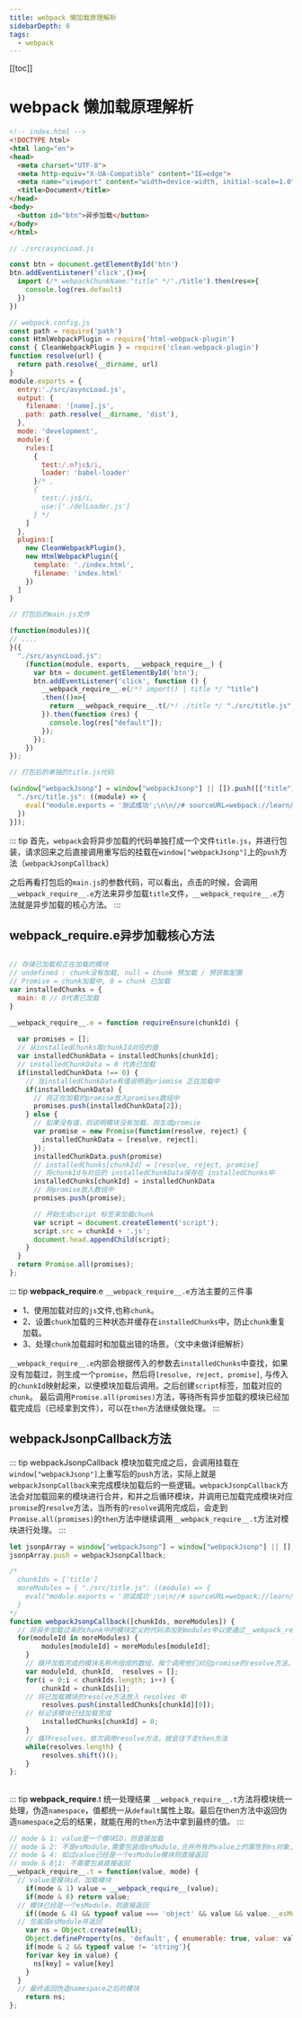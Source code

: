 ```yaml
---
title: webpack 懒加载原理解析
sidebarDepth: 0
tags:
  - webpack
---
```

[[toc]]

# webpack 懒加载原理解析
```html
<!-- index.html -->
<!DOCTYPE html>
<html lang="en">
<head>
  <meta charset="UTF-8">
  <meta http-equiv="X-UA-Compatible" content="IE=edge">
  <meta name="viewport" content="width=device-width, initial-scale=1.0">
  <title>Document</title>
</head>
<body>
  <button id="btn">异步加载</button>
</body>
</html>
```

```js
// ./src/asyncLoad.js

const btn = document.getElementById('btn')
btn.addEventListener('click',()=>{
  import (/* webpackChunkName:"title" */'./title').then(res=>{
    console.log(res.default)
  })
})
```
```js
// webpack.config.js
const path = require('path')
const HtmlWebpackPlugin = require('html-webpack-plugin')
const { CleanWebpackPlugin } = require('clean-webpack-plugin')
function resolve(url) {
  return path.resolve(__dirname, url)
}
module.exports = {
  entry:'./src/asyncLoad.js',
  output: {
    filename: '[name].js',
    path: path.resolve(__dirname, 'dist'),
  },
  mode: 'development',
  module:{
    rules:[
      {
        test:/.m?js$/i,
        loader: 'babel-loader'
      }/* ,
      {
        test:/.js$/i,
        use:['./delLoader.js']
      } */
    ]
  },
  plugins:[
    new CleanWebpackPlugin(),
    new HtmlWebpackPlugin({
      template: './index.html',
      filename: 'index.html'
    })
  ]
}
```
```js
// 打包后的main.js文件

(function(modules)){
// ....
}({
  "./src/asyncLoad.js":
    (function(module, exports, __webpack_require__) {
      var btn = document.getElementById('btn');
      btn.addEventListener('click', function () {
        __webpack_require__.e(/*! import() | title */ "title")
        .then(()=>{
          return __webpack_require__.t(/*! ./title */ "./src/title.js", 7)
        }).then(function (res) {
          console.log(res["default"]); 
        });
      });
    })
});

// 打包后的单独的title.js代码

(window["webpackJsonp"] = window["webpackJsonp"] || []).push([["title"],{
  "./src/title.js": ((module) => {
    eval("module.exports = '测试成功';\n\n//# sourceURL=webpack://learn/./src/title.js?");
  })
}]);
```
::: tip
首先，`webpack`会将异步加载的代码单独打成一个文件`title.js`，并进行包装，请求回来之后直接调用重写后的挂载在`window["webpackJsonp"]`上的`push`方法（`webpackJsonpCallback`）

之后再看打包后的`main.js`的参数代码，可以看出，点击的时候，会调用`__webpack_require__.e`方法来异步加载`title`文件，`__webpack_require__.e`方法就是异步加载的核心方法。
:::

## __webpack_require__.e异步加载核心方法
```js

// 存储已加载和正在加载的模块
// undefined : chunk没有加载, null = chunk 预加载 / 预获取配置
// Promise = chunk加载中, 0 = chunk 已加载
var installedChunks = {
  main: 0 // 0代表已加载
}

__webpack_require__.e = function requireEnsure(chunkId) {
  
  var promises = [];
  // 从installedChunks取chunkId对应的值
  var installedChunkData = installedChunks[chunkId];
  // installedChunkData = 0 代表已加载
  if(installedChunkData !== 0) {
    // 当installedChunkData有值说明是priomise 正在加载中
    if(installedChunkData) {
      // 将正在加载的promise放入promises数组中
      promises.push(installedChunkData[2]);
    } else { 
      // 如果没有值，则说明模块没有加载，则生成promsie
      var promise = new Promise(function(resolve, reject) {
        installedChunkData = [resolve, reject];
      });
      installedChunkData.push(promise)
      // installedChunks[chunkId] = [resolve, reject, promise]
      // 将chunkId与对应的 installedChunkData保存在 installedChunks中
      installedChunks[chunkId] = installedChunkData
      // 将promise放入数组中
      promises.push(promise);

      // 开始生成script 标签来加载chunk
      var script = document.createElement('script');
      script.src = chunkId + '.js';
      document.head.appendChild(script);
    }
  }
  return Promise.all(promises);
};
```
::: tip __webpack_require__.e
`__webpack_require__.e`方法主要的三件事
- 1、使用加载对应的`js`文件,也称`chunk`。
- 2、设置`chunk`加载的三种状态并缓存在`installedChunks`中，防止`chunk`重复加载。
- 3、处理`chunk`加载超时和加载出错的场景。（文中未做详细解析）

`__webpack_require__.e`内部会根据传入的参数去`installedChunks`中查找，如果没有加载过，则生成一个`promise`，然后将`[resolve, reject, promise]`, 与传入的`chunkId`映射起来，以便模块加载后调用。之后创建`script`标签，加载对应的`chunk`。
最后调用`Promise.all(promises)`方法，等待所有异步加载的模块已经加载完成后（已经拿到文件），可以在`then`方法继续做处理。
:::

## webpackJsonpCallback方法
::: tip webpackJsonpCallback
模块加载完成之后，会调用挂载在`window["webpackJsonp"]`上重写后的`push`方法，实际上就是`webpackJsonpCallback`来完成模块加载后的一些逻辑。`webpackJsonpCallback`方法会对加载回来的模块进行合并，和并之后循环模块，并调用已加载完成模块对应`promise`的`resolve`方法，当所有的`resolve`调用完成后，会走到`Promise.all(promises)`的`then`方法中继续调用`__webpack_require__.t`方法对模块进行处理。
:::
```js
let jsonpArray = window["webpackJsonp"] = window["webpackJsonp"] || [];
jsonpArray.push = webpackJsonpCallback;

/* 
  chunkIds = ['title']  
  moreModules = { "./src/title.js": ((module) => {
    eval("module.exports = '测试成功';\n\n//# sourceURL=webpack://learn/./src/title.js?");
  }
*/
function webpackJsonpCallback([chunkIds, moreModules]) {
  // 将异步加载过来的chunk中的模块定义的代码添加到modules中以便通过__webpack_require__方法加载
  for(moduleId in moreModules) {
		modules[moduleId] = moreModules[moduleId];
	}
	// 循环加载完成的模块名称所组成的数组，挨个调用他们对应promise的resolve方法。
	var moduleId, chunkId,  resolves = [];
	for(i = 0;i < chunkIds.length; i++) {
		chunkId = chunkIds[i];
    // 将已加载模块的resolve方法放入 resolves 中
		resolves.push(installedChunks[chunkId][0]);
    // 标记该模块已经加载完成
		installedChunks[chunkId] = 0;
	}
	// 循环resolves，依次调用resolve方法，就会往下走then方法
	while(resolves.length) {
		resolves.shift()();
	}
};
```

## 
::: tip __webpack_require__.t 统一处理结果
`__webpack_require__.t`方法将模块统一处理，伪造`namespace`，值都统一从`default`属性上取。最后在then方法中返回伪造`namespace`之后的结果，就能在用的`then`方法中拿到最终的值。
:::

```js
// mode & 1: value是一个模块ID，则直接加载
// mode & 2: 不是esModule,需要包装成esModule,合并所有的value上的属性到ns对象上
// mode & 4: 如过value已经是一个esModule模块则直接返回
// mode & 8|1: 不需要包装直接返回
__webpack_require__.t = function(value, mode) {
  // value是模块id，加载模块
	if(mode & 1) value = __webpack_require__(value);
	if(mode & 8) return value;
  // 模块已经是一个esModule，则直接返回
	if((mode & 4) && typeof value === 'object' && value && value.__esModule) return value;
  // 包装成esModule并返回
	var ns = Object.create(null);
	Object.defineProperty(ns, 'default', { enumerable: true, value: value });
	if(mode & 2 && typeof value != 'string'){
    for(var key in value) {
      ns[key] = value[key]
    }
  }
  // 最终返回伪造namespace之后的模块
	return ns;
};
```
